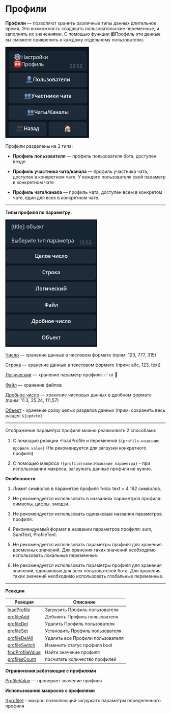 # Профили 

**Профили** — позволяют хранить различные типы данных длительное время. Это  возможность создавать пользовательские переменные, и заполнять их значениями. С помощью функции 🆎Профиль эти данные вы сможете прикрепить к каждому отдельному пользователю.

![](./1.png)

Профили разделены на 3 типа:

* **Профиль пользователя** — профиль пользователя бота, доступен везде.

* **Профиль участника чата/канала** — профиль участника чата, доступен в конкретном чате. У каждого пользователя свой параметр в конкретном чате

* **Профиль чата/канала** — профиль чата, доступен всем в конкретом чате, един для всех в конкретном чате.

---

**Типы профиля по параметру:**

![](./2.png)

[Число](/docs/admin/profile/profile-number) — хранение данные в числовом формате (прим: 123, 777, 315)

[Строка](/docs/admin/profile/profile-text) — хранение данные в текстовом формате (прим: абс, 123, text)

[Логический](/docs/admin/profile/profile-bool) — хранение параметр профиля: ✅  or 🚫

[Файл](/docs/admin/profile/profile-file) — хранение файлов

[Дробное число](/docs/admin/profile/profile-float) — хранение числовых данных в дробном формате (прим: 11.3, 25.24, 111,57)

[Объект](/docs/admin/profile/profile-object) - хранение сразу целых разделов данных (прим: сохранить весь раздел ```${update}```

---

Отображение параметра профиля можно реализовать 2 способами:

1. С помощью реакции ⚡loadProfile и переменной ```${profile.название профиля.value}``` (Не рекомендуется для загрузки конкретного профиля)

2. С помощью макроса ```!{profile|name:Название параметра}``` - при использовании макроса, загружать данные профиля не нужно.

**Особенности**

1. Лимит символов в параметре профиля типа: text = 4 192 символов.

2. Не рекомендуется использовать в названиях параметров профиля: символы, цифры, эмодзи.

3. Не рекомендуется использовать одинаковые названия параметров профиля.

4. Рекомендуемый формат в названии параметров профиля: sum, SumText, ProfileText.

5. Не рекомендуется использовать параметры профиля для хранения временных значений. Для хранения таких значений необходимо использовать локальные переменные.

6. Не рекомендуется использовать параметры профиля для хранения значений, одинаковых для всех пользователей бота. Для хранения таких значений необходимо использовать глобальные переменные.

---

**Реакции**

| Реакция | Описание |
| --- | --- | 
|[loadProfile](/docs/admin/profile/loadprofile)|Загрузить Профиль пользователя|
|[profileAdd](/docs/admin/profile/profileadd)|Добавить Профиль пользователя|
|[profileDel](/docs/admin/profile/profiledel)|Удалить Профиль пользователя|
|[profileSet](/docs/admin/profile/profileset)|Установить Профиль пользователя|
|[profileDelAll](/docs/admin/profile/profiledelall)|Удалить все Профили пользователя|
|[profileSwitch](/docs/admin/switch/profileswitch)|Изменить статус профиля bool|
|[findProfileValue](/docs/admin/profile/findprofilevalue)|Найти значение профиля|
|[profilesCount](/docs/admin/profile/profilescount)|посчитать количество профилей|
 
**Ограничения работающие с профилями**

[ProfileValue](/docs/admin/profile/profilevalue) — проверяет значение профиля

**Использование макросов с профилями**

[!{profile}](/docs/ext/macros/profile) - макрос позволяющий загружать параметры определенного профиля





